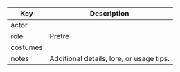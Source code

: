 | Key      | Description                              |
| -------- | ---------------------------------------- |
| actor    |                                          |
| role     | Pretre                                   |
| costumes |                                          |
| notes    | Additional details, lore, or usage tips. |
